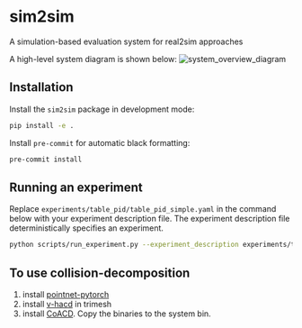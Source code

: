 # sim2sim
A simulation-based evaluation system for real2sim approaches

A high-level system diagram is shown below:
![system_overview_diagram](system_overview_diagram.png)

## Installation

Install the `sim2sim` package in development mode:

```bash
pip install -e .
```

Install `pre-commit` for automatic black formatting:
```bash
pre-commit install
```

## Running an experiment

Replace `experiments/table_pid/table_pid_simple.yaml` in the command below with your experiment description file.
The experiment description file deterministically specifies an experiment.

```bash
python scripts/run_experiment.py --experiment_description experiments/table_pid/table_pid_simple.yaml
```


## To use collision-decomposition
1. install [pointnet-pytorch](https://github.com/liruiw/Pointnet2_PyTorch)
2. install [v-hacd](https://github.com/mikedh/trimesh/blob/30a423b884903905aba82408255f02dec0b33175/docker/builds/vhacd.bash) in trimesh
3. install [CoACD](https://github.com/liruiw/CoACD). Copy the binaries to the system bin.